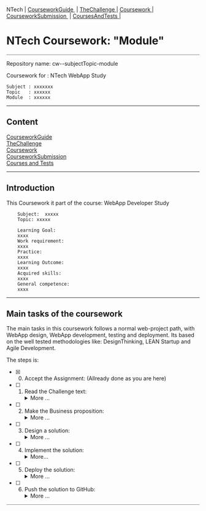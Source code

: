 NTech | [CourseworkGuide ](CourseworkGuide.md) | [TheChallenge ](TheChallenge.md) | [Coursework ](Coursework.md) | [CourseworkSubmission ](CourseworkSubmission.md) | [CoursesAndTests ](CoursesAndTests.md) |

# NTech Coursework: "Module"

<hr style="background: gray" />

Repository name:  cw--subjectTopic-module

Coursework for : NTech WebApp Study

    Subject : xxxxxxx
    Topic   : xxxxxx
    Module  : xxxxxx

---

## Content

[CourseworkGuide](CourseworkGuide.md)  
[TheChallenge](TheChallenge.md)  
[Coursework](Coursework.md)  
[CourseworkSubmission](CourseworkSubmission.md)  
[Courses and Tests](CoursesAndTests.md)  

---

## Introduction

This Coursework it part of the course: WebApp Developer Study

        Subject:  xxxxx
        Topic: xxxxx
        
        Learning Goal: 
        xxxx
        Work requirement:
        xxxx
        Practice:
        xxxx
        Learning Outcome:
        xxxx
        Acquired skills:
        xxxx
        General competence:
        xxxx

---

## Main tasks of the coursework

The main tasks in this coursework follows a normal web-project path, with WebApp design, WebApp development, testing and deployment.
Its based on the well tested methodologies like: DesignThinking, LEAN Startup and Agile Development.

The steps is:
- [X] 0. Accept the Assignment: (Allready done as you are here)

- [ ] 1. Read the Challenge text:
        <details><summary>More ...</summary>
        *this is a short description of the challenge to be solved by this WebApp*
        The student(s) will read the challenge text and start working.  
        </details>
- [ ] 2. Make the Business proposition:
        <details><summary>More ...</summary>
        *What's in it for the end-user/organization ...*
        The student(s) will write down a business proposition (in the StudentAnswer.md file)
        </details>
- [ ] 3. Design a solution:
        <details><summary>More ...</summary>
        *How should the end-user/organization use the WebApp*  
        The student(s) will make a UX-design and then a UI-design for the WebApp.
        </details>
- [ ] 4. Implement the solution:
        <details><summary>More...</summary>
        *Implement the WebApp based on the design spec from previous step.*
        The student(s) will develop the WebApp using the src folder to write the source code ( HTML, CSS, JavaScript).  
        Tips:
        *you can use the following resources to help you with this*
        </details>
- [ ] 5. Deploy the solution:
        <details><summary>More ...</summary>
        ...
        </details>
- [ ] 6. Push the solution to GitHub:
        <details><summary>More ...</summary>
        *Push the WebApp to GitHub*
        When you are finished with the coursework, you can push the branch to GitHub to complete the assignment.     
        </details>
</details>


<hr style="background: gray" />



